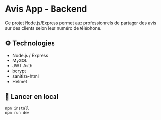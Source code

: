 # Avis App - Backend

Ce projet Node.js/Express permet aux professionnels de partager des avis sur des clients selon leur numéro de téléphone.

## ⚙️ Technologies
- Node.js / Express
- MySQL
- JWT Auth
- bcrypt
- sanitize-html
- Helmet

## 🚀 Lancer en local

```bash
npm install
npm run dev
